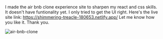 I made the air bnb clone experience site to sharpen my react and css skills.
It doesn't have funtionality yet. I only tried to get the UI right.
Here's the live site link: https://shimmering-treacle-180653.netlify.app/
Let me know how you like it. Thank you.

![air-bnb-clone](https://user-images.githubusercontent.com/88939208/218292606-5d2ac8ba-262d-43ed-974a-e92fdce6fdd0.png)
